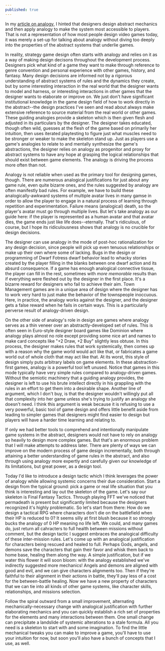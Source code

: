 ```yaml
---
published: true
---
```

In my [article on analogy](analogy.html), I hinted that designers design abstract mechanics and then apply analogy to make the system most accessible to players. That is not a representation of how most people design video games today, it was merely a set-up for talking about analogy without diving too deeply into the properties of the abstract systems that underlie games. 

In reality, strategy game design often starts with analogy and relies on it as a way of making design decisons throughout the development process. Designers pick what kind of a game they want to make through reference to genre convention and personal experience with other games, history, and fantasy. Many design decisions are informed not by a rigorous understanding of abstract systems of rules and the dynamics they create, but by some interesting interaction in the real world that the designer wants to model and harness, or interesting interactions in other games that the designer wants to elaborate or improve on. We just don't have significant institutional knowledge in the game design field of how to work directly in the abstract--the design practices I've seen and read about always make extensive reference to source material from the real world or other games. These guiding analogies provide a skeleton which is then given flesh and adjusted in its particulars by the designer. The designer takes educated, though often wild, guesses at the flesh of the game based on primarily her intuition, then uses iterated playtesting to figure just what muscles need to be stronger or weaker to make the skeleton stand up. Just as players use a game's analogies to relate to and mentally synthesize the game's abstractions, the designer relies on analogy as progenitor and proxy for abstract systems to have any hope at grasping the logical relationships that should exist between game elements. The analogy is driving the process more often than not.

Analogy is not reliable when used as the primary tool for designing games, though. There are numerous analogical justifications for just about any game rule, even quite bizarre ones, and the rules suggested by analogy are often manifestly bad rules. For example, we have to build these analogically-awkward systems of multiple avatar lives in many gamse in order to allow the player to engage in a natural process of learning through repetition and experimentation. Failure means (analogical) death, so the player's avatar must go through multiple lives. But let's take analogy as our guide here: if the player is represented as a human avatar and that avatar dies, the game ends just like life does--eternally. That's ridiculous, of course, but I hope its ridiculousness shows that analogy is no crucible for design decisions. 

The designer can use analogy in the mode of post-hoc rationalization for any design decision, since people will pick up even tenuous relationships or make up their own where some of lacking. Bugs in the design or programming of Dwarf Fotress dwarf behavior lead to whacky stories created by the player filling in the blanks between one dwarf action and its absurd consequence. If a game has enough analogical connective tissue, the player can fill in the rest, sometimes with *more memorable* results than if everything were fleshed out by the designer in the first place. It's a bizarre reward for designers who fail to achieve their aim. Town Management games are in a unique area of design where the designer has to work very hard to just make the behavior of the townspeople inoccuous. Here, in practice, the analogy works against the designer, and the designer gets a false reward when he fails in certain ways. This is a particularly perverse result of analogy-driven design.

On the other side of analogy's role in design are games where analogy serves as a thin veneer over an abstractly-developed set of rules. This is often seen in Euro-style designer board games like Dominion where analogy plays almost no role except providing some nice art and names to make card concepts like "+2 Draw, +2 Buy" slightly less obtuse. In this process, the designer makes rules that work systemically, then comes up with a reason why the game world would act like that, or fabricates a game world out of whole cloth that may act like that. At its worst, this style of design simply puts arbitrary labels on game elements. In these abstraction-first games, analogy is a powerful tool left unused. Notice that games in this mode typically have very simple rules compared to analogy-driven games. Without the semiotic machinery that a guiding analogy provides, the designer is left to use his brute intellect directly in his grappling with the rules in an effort to get them into a desirable shape. Another line of argument, which I don't buy, is that the designer wouldn't willingly put all that complexity into her game unless she's trying to justify an analogy she doesn't need. I think this argument is weak because it is refusing to use a very powerful, basic tool of game design and offers little benefit aside from leading to simpler games that designers might find easier to design but players will have a harder time learning and relating to.

If only we had better tools to comprehend and intentionally manipulate game systems in the abstract, designers would not have to rely on analogy so heavily to design more complex games. But that's an enormous problem that I will make attempts to address later. There are plenty of ways we can improve on the modern process of game design incrementally, both through attaining a better understanding of game rules in the abstract, and also through using analogy more expertly and carefully given our knowledge of its limitations, but great power, as a design tool. 

Today I'd like to introduce a design tactic which I think leverages the power of analogy while allowing systemic concerns their due consideration. Start a design from the typical ground: pick a game or real life situation that you think is interesting and lay out the skeleton of the game. Let's say our skeleton is Final Fantasy Tactics. Through playing FFT we've noticed that permadeath is present but significantly limited because the designers recognized it's highly problematic. So let's start from there: How do we design a tactical RPG where characters don't die on the battlefield when their HP is reduced to 0? It seems silly at first blush because it so strongly bucks the analogy of 0 HP meaning no life left. We could, and many games do, just return all cahracters to full health between missions without comment, but the design tactic I suggest embraces the analogical difficulty of these inter-mission rules. Let's come up with an analogical justification for characters being rescued and healed to full. Perhaps Gods, angels, and demons save the characters that gain their favor and whisk them back to home base, healing them along the way. A simple justification, but if we water this flower it will soon bloom: with the analogy established we've indirectly suggested more mechanics! Angels and demons are aligned with good and evil, and we can give characters alignments too. Then if they're faithful to their alignment in their actions in battle, they'll pay less of a cost for the between-battle healing. Now we have a new property of characters that we can tie into all kinds of other game systems, like character skills, relationships, and missions selection. 

Follow the spiral outward from a small improvement, alternating mechanically-necessary change with analogical justification with further elaborating mechanics and you can quickly establish a rich set of properties for the elements and many interactions between them. One small change can precipitate a landslide of systemic alterations to a stale formula. All you need is a skeleton to start with and some imagination. To find the little mechanical tweaks you can make to improve a game, you'll have to use your intuition for now, but soon you'll also have a bunch of concepts that I use, as well.
